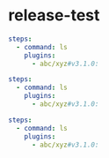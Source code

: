 # release-test
```yml
steps:
  - command: ls
    plugins:
      - abc/xyz#v3.1.0:
```



```yml
steps:
  - command: ls
    plugins:
      - abc/xyz#v3.1.0:
```


```yml
steps:
  - command: ls
    plugins:
      - abc/xyz#v3.1.0:
```
